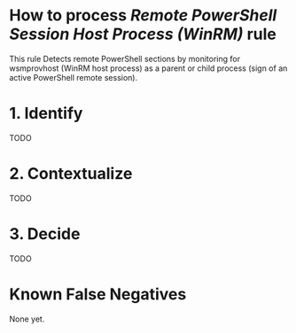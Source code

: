 # How to process *Remote PowerShell Session Host Process (WinRM)* rule
This rule Detects remote PowerShell sections by monitoring for wsmprovhost (WinRM host process) as a parent or child process (sign of an active PowerShell remote session).

# 1. Identify
TODO

# 2. Contextualize
TODO

# 3. Decide
TODO

# Known False Negatives
None yet.
